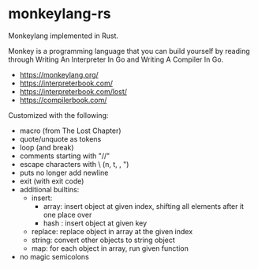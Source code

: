 # monkeylang-rs
Monkeylang implemented in Rust.

Monkey is a programming language that you can build yourself by reading through Writing An Interpreter In Go and Writing A Compiler In Go.
- <https://monkeylang.org/>
- <https://interpreterbook.com/>
- <https://interpreterbook.com/lost/>
- <https://compilerbook.com/>

Customized with the following:
- macro (from The Lost Chapter)
- quote/unquote as tokens
- loop (and break)
- comments starting with "//"
- escape characters with \ (n, t, \, ")
- puts no longer add newline
- exit (with exit code)
- additional builtins:
  - insert:
    - array: insert object at given index, shifting all elements after it one place over
    - hash : insert object at given key
  - replace: replace object in array at the given index
  - string: convert other objects to string object
  - map: for each object in array, run given function
- no magic semicolons

